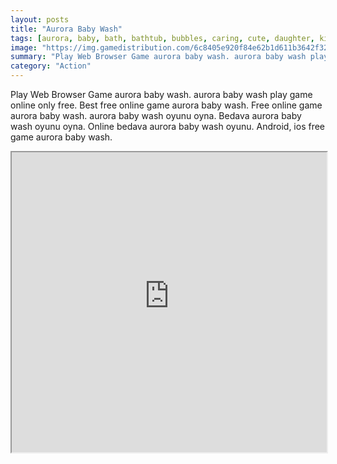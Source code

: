 ```yaml
---
layout: posts
title: "Aurora Baby Wash"
tags: [aurora, baby, bath, bathtub, bubbles, caring, cute, daughter, kids, mother, princess, simulation, toys, wash, water, briar, rose, free, online, games, oyna, game, free, games, play, play, games]
image: "https://img.gamedistribution.com/6c8405e920f84e62b1d611b3642f32c4.jpg"
summary: "Play Web Browser Game aurora baby wash. aurora baby wash play game online only free. Best free online game aurora baby wash. Free online game aurora baby wash. aurora baby wash oyunu oyna. Bedava aurora baby wash oyunu oyna. Online bedava aurora baby wash oyunu. Android, ios free game aurora baby wash."
category: "Action"
---
```


Play Web Browser Game aurora baby wash. aurora baby wash play game online only free. Best free online game aurora baby wash. Free online game aurora baby wash. aurora baby wash oyunu oyna. Bedava aurora baby wash oyunu oyna. Online bedava aurora baby wash oyunu. Android, ios free game aurora baby wash.

<iframe width="100%" height="480px;" src="https://flash.gamedistribution.com?game=6c8405e920f84e62b1d611b3642f32c4"></iframe>